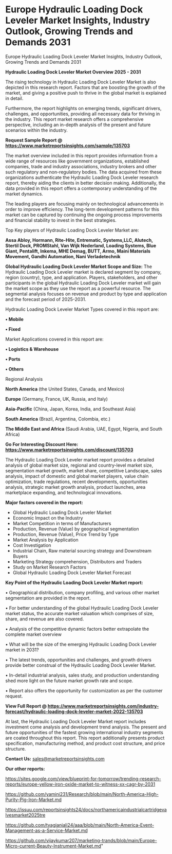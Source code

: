 # Europe Hydraulic Loading Dock Leveler Market Insights, Industry Outlook, Growing Trends and Demands 2031
Europe Hydraulic Loading Dock Leveler Market Insights, Industry Outlook, Growing Trends and Demands 2031

<Strong> Hydraulic Loading Dock Leveler Market Overview 2025 - 2031</strong>

The rising technology in Hydraulic Loading Dock Leveler Market is also depicted in this research report. Factors that are boosting the growth of the market, and giving a positive push to thrive in the global market is explained in detail.

Furthermore, the report highlights on emerging trends, significant drivers, challenges, and opportunities, providing all necessary data for thriving in the industry. This report market research offers a comprehensive perspective, including an in-depth analysis of the present and future scenarios within the industry.

<strong>Request Sample Report @ <a href=https://www.marketreportsinsights.com/sample/135703>https://www.marketreportsinsights.com/sample/135703</a></strong>

The market overview included in this report provides information from a wide range of resources like government organizations, established companies, trade and industry associations, industry brokers and other such regulatory and non-regulatory bodies. The data acquired from these organizations authenticate the Hydraulic Loading Dock Leveler research report, thereby aiding the clients in better decision making. Additionally, the data provided in this report offers a contemporary understanding of the market dynamics.

The leading players are focusing mainly on technological advancements in order to improve efficiency. The long-term development patterns for this market can be captured by continuing the ongoing process improvements and financial stability to invest in the best strategies.

Top Key players of Hydraulic Loading Dock Leveler Market are:

<strong>Assa Abloy, Hormann, Rite-Hite, Entrematic, Systems,LLC, Alutech, Stertil Dock, PROMStahl, Van Wijk Nederland, Loading Systems, Blue Giant, Pentalift, Inkema, MHE Demag, BUTT, Armo, Maini Materials Movement, Gandhi Automation, Nani Verladetechnik</strong>

<strong><b>Global Hydraulic Loading Dock Leveler Market Scope and Size:</b></strong>
The Hydraulic Loading Dock Leveler market is declared segment by company, region (country), type, and application. Players, stakeholders, and other participants in the global Hydraulic Loading Dock Leveler market will gain the market scope as they use the report as a powerful resource. The segmental analysis focuses on revenue and product by type and application and the forecast period of 2025-2031.

Hydraulic Loading Dock Leveler Market Types covered in this report are:

<strong>• Mobile

• Fixed</strong>

Market Applications covered in this report are:

<strong>• Logistics & Warehouse

• Ports

• Others</strong> 

Regional Analysis

<strong>North America</strong> (the United States, Canada, and Mexico)

<strong>Europe</strong> (Germany, France, UK, Russia, and Italy)

<strong>Asia-Pacific</strong> (China, Japan, Korea, India, and Southeast Asia)

<strong>South America</strong> (Brazil, Argentina, Colombia, etc.)

<strong>The Middle East and Africa</strong> (Saudi Arabia, UAE, Egypt, Nigeria, and South Africa)

<strong>Go For Interesting Discount Here: <a href=https://www.marketreportsinsights.com/discount/135703>https://www.marketreportsinsights.com/discount/135703</a></strong>

The Hydraulic Loading Dock Leveler market report provides a detailed analysis of global market size, regional and country-level market size, segmentation market growth, market share, competitive Landscape, sales analysis, impact of domestic and global market players, value chain optimization, trade regulations, recent developments, opportunities analysis, strategic market growth analysis, product launches, area marketplace expanding, and technological innovations.

<strong><b>Major factors covered in the report:</b></strong>
<ul>
  <li>Global Hydraulic Loading Dock Leveler Market </li>
  <li>Economic Impact on the Industry</li>
  <li>Market Competition in terms of Manufacturers</li>
  <li>Production, Revenue (Value) by geographical segmentation</li>
  <li>Production, Revenue (Value), Price Trend by Type</li>
  <li>Market Analysis by Application</li>
  <li>Cost Investigation</li>
  <li>Industrial Chain, Raw material sourcing strategy and Downstream Buyers</li>
  <li>Marketing Strategy comprehension, Distributors and Traders</li>
  <li>Study on Market Research Factors</li>
  <li>Global Hydraulic Loading Dock Leveler Market Forecast</li>
</ul>

<strong><b>Key Point of the Hydraulic Loading Dock Leveler Market report:</b></strong>

• Geographical distribution, company profiling, and various other market segmentation are provided in the report.

• For better understanding of the global Hydraulic Loading Dock Leveler market status, the accurate market valuation which comprises of size, share, and revenue are also covered.

• Analysis of the competitive dynamic factors better extrapolate the complete market overview

• What will be the size of the emerging Hydraulic Loading Dock Leveler market in 2031?

• The latest trends, opportunities and challenges, and growth drivers provide better construal of the Hydraulic Loading Dock Leveler Market.

• In-detail industrial analysis, sales study, and production understanding shed more light on the future market growth rate and scope.

• Report also offers the opportunity for customization as per the customer request.

<strong><b>View Full Report @ <a href=https://www.marketreportsinsights.com/industry-forecast/hydraulic-loading-dock-leveler-market-2022-135703>https://www.marketreportsinsights.com/industry-forecast/hydraulic-loading-dock-leveler-market-2022-135703</a></b></strong>


At last, the Hydraulic Loading Dock Leveler Market report includes investment come analysis and development trend analysis. The present and future opportunities of the fastest growing international industry segments are coated throughout this report. This report additionally presents product specification, manufacturing method, and product cost structure, and price structure.

<strong>Contact Us:</strong>
sales@marketreportsinsights.com

<strong>Our other reports:</strong>

<a href=https://sites.google.com/view/blueprint-for-tomorrow/trending-research-reports/europe-yellow-iron-oxide-market-to-witness-xx-cagr-by-2031>https://sites.google.com/view/blueprint-for-tomorrow/trending-research-reports/europe-yellow-iron-oxide-market-to-witness-xx-cagr-by-2031</a>

<a href=https://github.com/yamini231/Research/blob/main/North-America-High-Purity-Pig-Iron-Market.md>https://github.com/yamini231/Research/blob/main/North-America-High-Purity-Pig-Iron-Market.md</a>

<a href=https://issuu.com/reportsinsights24/docs/northamericaindustrialcartridgevalvesmarket2025tre>https://issuu.com/reportsinsights24/docs/northamericaindustrialcartridgevalvesmarket2025tre</a>

<a href=https://github.com/tyagianjali24/aaa/blob/main/North-America-Event-Management-as-a-Service-Market.md>https://github.com/tyagianjali24/aaa/blob/main/North-America-Event-Management-as-a-Service-Market.md</a>

<a href=https://github.com/vijaykumar207/marketing-trands/blob/main/Europe-Micro-current-Beauty-Instrument-Market.md>https://github.com/vijaykumar207/marketing-trands/blob/main/Europe-Micro-current-Beauty-Instrument-Market.md</a>"
